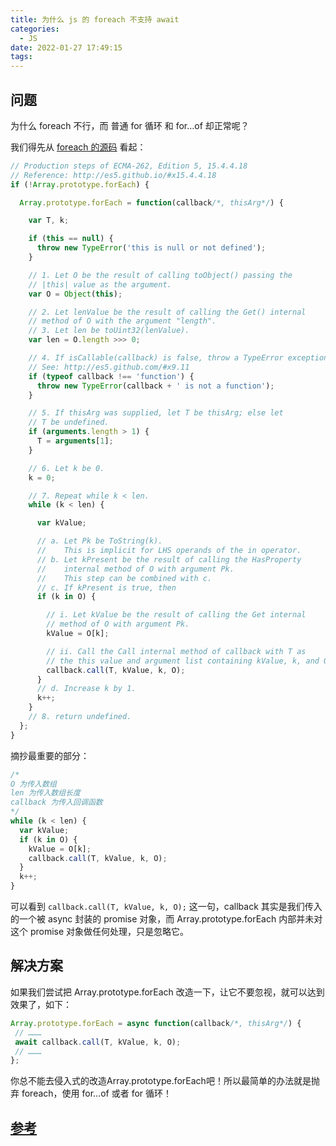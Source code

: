 ```yaml
---
title: 为什么 js 的 foreach 不支持 await
categories:
  - JS
date: 2022-01-27 17:49:15
tags:
---
```

## 问题

为什么 foreach 不行，而 普通 for 循环 和 for…of 却正常呢？

我们得先从 [foreach 的源码](https://developer.mozilla.org/en-US/docs/Web/JavaScript/Reference/Global_Objects/Array/forEach#polyfill) 看起：
```js
// Production steps of ECMA-262, Edition 5, 15.4.4.18
// Reference: http://es5.github.io/#x15.4.4.18
if (!Array.prototype.forEach) {

  Array.prototype.forEach = function(callback/*, thisArg*/) {

    var T, k;

    if (this == null) {
      throw new TypeError('this is null or not defined');
    }

    // 1. Let O be the result of calling toObject() passing the
    // |this| value as the argument.
    var O = Object(this);

    // 2. Let lenValue be the result of calling the Get() internal
    // method of O with the argument "length".
    // 3. Let len be toUint32(lenValue).
    var len = O.length >>> 0;

    // 4. If isCallable(callback) is false, throw a TypeError exception. 
    // See: http://es5.github.com/#x9.11
    if (typeof callback !== 'function') {
      throw new TypeError(callback + ' is not a function');
    }

    // 5. If thisArg was supplied, let T be thisArg; else let
    // T be undefined.
    if (arguments.length > 1) {
      T = arguments[1];
    }

    // 6. Let k be 0.
    k = 0;

    // 7. Repeat while k < len.
    while (k < len) {

      var kValue;

      // a. Let Pk be ToString(k).
      //    This is implicit for LHS operands of the in operator.
      // b. Let kPresent be the result of calling the HasProperty
      //    internal method of O with argument Pk.
      //    This step can be combined with c.
      // c. If kPresent is true, then
      if (k in O) {

        // i. Let kValue be the result of calling the Get internal
        // method of O with argument Pk.
        kValue = O[k];

        // ii. Call the Call internal method of callback with T as
        // the this value and argument list containing kValue, k, and O.
        callback.call(T, kValue, k, O);
      }
      // d. Increase k by 1.
      k++;
    }
    // 8. return undefined.
  };
}
```
摘抄最重要的部分：

```js
/* 
O 为传入数组
len 为传入数组长度
callback 为传入回调函数
*/
while (k < len) {
  var kValue; 
  if (k in O) { 
    kValue = O[k]; 
    callback.call(T, kValue, k, O);
  } 
  k++;
}
```
可以看到 `callback.call(T, kValue, k, O);` 这一句，callback 其实是我们传入的一个被 async 封装的 promise 对象，而 Array.prototype.forEach 内部并未对这个 promise 对象做任何处理，只是忽略它。

## 解决方案

如果我们尝试把 Array.prototype.forEach 改造一下，让它不要忽视，就可以达到效果了，如下：

 ```js
Array.prototype.forEach = async function(callback/*, thisArg*/) {
  // ………
  await callback.call(T, kValue, k, O);
  // ………
};
```

你总不能去侵入式的改造Array.prototype.forEach吧！所以最简单的办法就是抛弃 foreach，使用 for…of 或者 for 循环！

## [参考](https://www.cnblogs.com/xjnotxj/p/10629900.html)